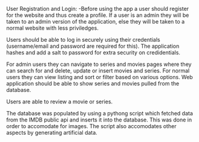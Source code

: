 User Registration and Login:
-Before using the app a user should register for the website and thus create a profile. If a user is an admin they will be taken to an admin version of the application, else they will be taken to a normal website with less priviledges.

Users should be able to log in securely using their credentials (username/email and password are required for this). 
The application hashes and add a salt to password for extra security on credidentials.

For admin users they can navigate to series and movies pages where they can search for and delete, update or insert movies and series.
For normal users they can view listing and sort or filter based on various options.
Web application should be able to show series and movies pulled from the database.

Users are able to review a movie or series.

The database was populated by using a pythong script which fetched data from the IMDB public api and inserts it into the database. This was done in order to accomodate for images. The script also accomodates other aspects by generating artificial data.
